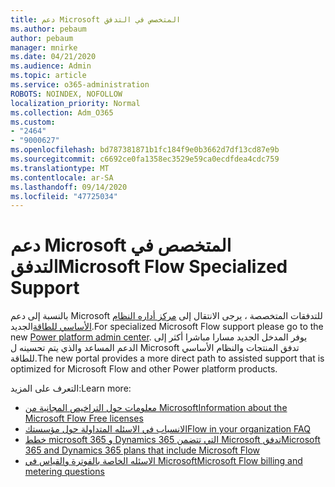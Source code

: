 ```yaml
---
title: دعم Microsoft المتخصص في التدفق
ms.author: pebaum
author: pebaum
manager: mnirke
ms.date: 04/21/2020
ms.audience: Admin
ms.topic: article
ms.service: o365-administration
ROBOTS: NOINDEX, NOFOLLOW
localization_priority: Normal
ms.collection: Adm_O365
ms.custom:
- "2464"
- "9000627"
ms.openlocfilehash: bd787381871b1fc184f9e0b3662d7df13cd87e9b
ms.sourcegitcommit: c6692ce0fa1358ec3529e59ca0ecdfdea4cdc759
ms.translationtype: MT
ms.contentlocale: ar-SA
ms.lasthandoff: 09/14/2020
ms.locfileid: "47725034"
---
```

# <a name="microsoft-flow-specialized-support"></a><span data-ttu-id="976ae-102">دعم Microsoft المتخصص في التدفق</span><span class="sxs-lookup"><span data-stu-id="976ae-102">Microsoft Flow Specialized Support</span></span>

<span data-ttu-id="976ae-103">بالنسبة إلى دعم Microsoft للتدفقات المتخصصة ، يرجى الانتقال إلى [مركز أداره النظام الأساسي للطاقة](https://aka.ms/flowadminsupport)الجديد.</span><span class="sxs-lookup"><span data-stu-id="976ae-103">For specialized Microsoft Flow support please go to the new [Power platform admin center](https://aka.ms/flowadminsupport).</span></span> <span data-ttu-id="976ae-104">يوفر المدخل الجديد مسارا مباشرا أكثر إلى الدعم المساعد والذي يتم تحسينه ل Microsoft تدفق المنتجات والنظام الأساسي للطاقة.</span><span class="sxs-lookup"><span data-stu-id="976ae-104">The new portal provides a more direct path to assisted support that is optimized for Microsoft Flow and other Power platform products.</span></span>

<span data-ttu-id="976ae-105">التعرف على المزيد:</span><span class="sxs-lookup"><span data-stu-id="976ae-105">Learn more:</span></span>
- [<span data-ttu-id="976ae-106">معلومات حول التراخيص المجانية من Microsoft</span><span class="sxs-lookup"><span data-stu-id="976ae-106">Information about the Microsoft Flow Free licenses</span></span>](https://go.microsoft.com/fwlink/?linkid=2095610)
- [<span data-ttu-id="976ae-107">الانسياب في الاسئله المتداولة حول مؤسستك</span><span class="sxs-lookup"><span data-stu-id="976ae-107">Flow in your organization FAQ</span></span>](https://go.microsoft.com/fwlink/?linkid=2072608)
- [<span data-ttu-id="976ae-108">خطط microsoft 365 و Dynamics 365 التي تتضمن Microsoft تدفق</span><span class="sxs-lookup"><span data-stu-id="976ae-108">Microsoft 365 and Dynamics 365 plans that include Microsoft Flow</span></span>](https://go.microsoft.com/fwlink/?linkid=2072406)
- [<span data-ttu-id="976ae-109">الاسئله الخاصة بالفوترة والقياس في Microsoft</span><span class="sxs-lookup"><span data-stu-id="976ae-109">Microsoft Flow billing and metering questions</span></span>](https://go.microsoft.com/fwlink/?linkid=2072612)